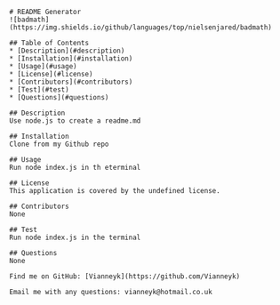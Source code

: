 
    
    # README Generator
    ![badmath](https://img.shields.io/github/languages/top/nielsenjared/badmath)

    ## Table of Contents
    * [Description](#description)
    * [Installation](#installation)
    * [Usage](#usage)
    * [License](#license)
    * [Contributors](#contributors)
    * [Test](#test)
    * [Questions](#questions)

    ## Description
    Use node.js to create a readme.md

    ## Installation
    Clone from my Github repo

    ## Usage
    Run node index.js in th eterminal

    ## License
    This application is covered by the undefined license.

    ## Contributors
    None

    ## Test
    Run node index.js in the terminal

    ## Questions
    None
    
    Find me on GitHub: [Vianneyk](https://github.com/Vianneyk)
    
    Email me with any questions: vianneyk@hotmail.co.uk

  